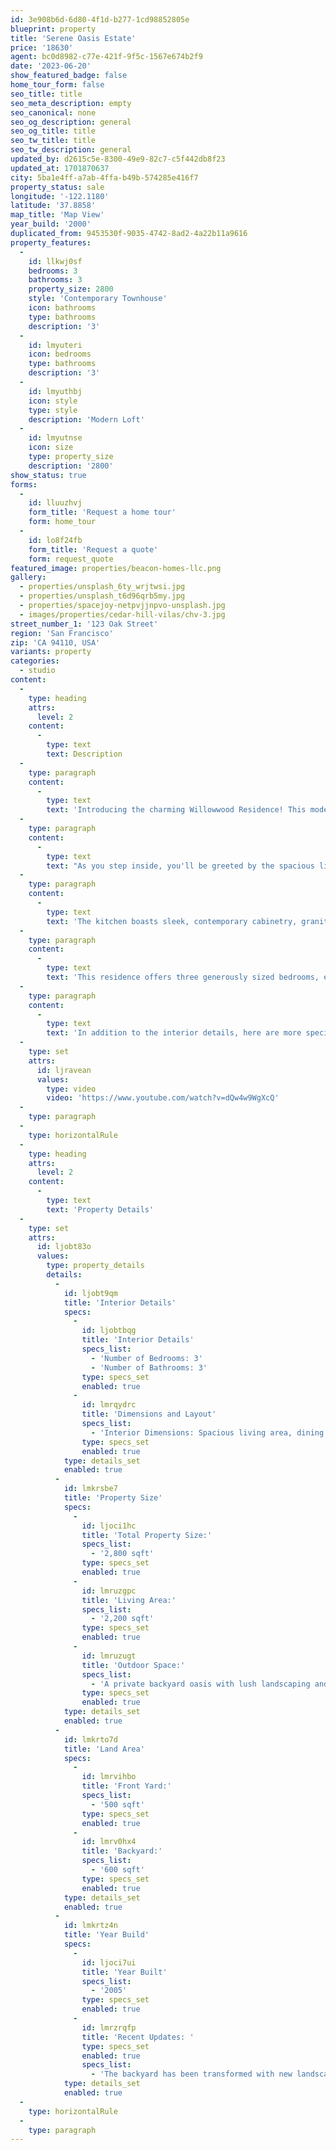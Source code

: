 ```yaml
---
id: 3e908b6d-6d80-4f1d-b277-1cd98852805e
blueprint: property
title: 'Serene Oasis Estate'
price: '18630'
agent: bc0d8982-c77e-421f-9f5c-1567e674b2f9
date: '2023-06-20'
show_featured_badge: false
home_tour_form: false
seo_title: title
seo_meta_description: empty
seo_canonical: none
seo_og_description: general
seo_og_title: title
seo_tw_title: title
seo_tw_description: general
updated_by: d2615c5e-8300-49e9-82c7-c5f442db8f23
updated_at: 1701870637
city: 5ba1e4ff-a7ab-4ffa-b49b-574285e416f7
property_status: sale
longitude: '-122.1180'
latitude: '37.8858'
map_title: 'Map View'
year_build: '2000'
duplicated_from: 9453530f-9035-4742-8ad2-4a22b11a9616
property_features:
  -
    id: llkwj0sf
    bedrooms: 3
    bathrooms: 3
    property_size: 2800
    style: 'Contemporary Townhouse'
    icon: bathrooms
    type: bathrooms
    description: '3'
  -
    id: lmyuteri
    icon: bedrooms
    type: bathrooms
    description: '3'
  -
    id: lmyuthbj
    icon: style
    type: style
    description: 'Modern Loft'
  -
    id: lmyutnse
    icon: size
    type: property_size
    description: '2800'
show_status: true
forms:
  -
    id: lluuzhvj
    form_title: 'Request a home tour'
    form: home_tour
  -
    id: lo8f24fb
    form_title: 'Request a quote'
    form: request_quote
featured_image: properties/beacon-homes-llc.png
gallery:
  - properties/unsplash_6ty_wrjtwsi.jpg
  - properties/unsplash_t6d96qrb5my.jpg
  - properties/spacejoy-netpvjjnpvo-unsplash.jpg
  - images/properties/cedar-hill-vilas/chv-3.jpg
street_number_1: '123 Oak Street'
region: 'San Francisco'
zip: 'CA 94110, USA'
variants: property
categories:
  - studio
content:
  -
    type: heading
    attrs:
      level: 2
    content:
      -
        type: text
        text: Description
  -
    type: paragraph
    content:
      -
        type: text
        text: 'Introducing the charming Willowwood Residence! This modern townhouse, built in 2005, is now available for sale. Nestled in the heart of San Francisco, this property offers a perfect blend of comfort and style.'
  -
    type: paragraph
    content:
      -
        type: text
        text: "As you step inside, you'll be greeted by the spacious living area with abundant natural light, thanks to the large windows that grace the home. The open-concept design seamlessly connects the living room, dining area, and kitchen, creating an ideal space for both relaxation and entertainment."
  -
    type: paragraph
    content:
      -
        type: text
        text: 'The kitchen boasts sleek, contemporary cabinetry, granite countertops, and stainless steel appliances, making it a haven for aspiring chefs.'
  -
    type: paragraph
    content:
      -
        type: text
        text: 'This residence offers three generously sized bedrooms, each with ample closet space. The master bedroom features an en-suite bathroom with a luxurious soaking tub, perfect for unwinding after a long day.'
  -
    type: paragraph
    content:
      -
        type: text
        text: 'In addition to the interior details, here are more specifications:'
  -
    type: set
    attrs:
      id: ljravean
      values:
        type: video
        video: 'https://www.youtube.com/watch?v=dQw4w9WgXcQ'
  -
    type: paragraph
  -
    type: horizontalRule
  -
    type: heading
    attrs:
      level: 2
    content:
      -
        type: text
        text: 'Property Details'
  -
    type: set
    attrs:
      id: ljobt83o
      values:
        type: property_details
        details:
          -
            id: ljobt9qm
            title: 'Interior Details'
            specs:
              -
                id: ljobtbqg
                title: 'Interior Details'
                specs_list:
                  - 'Number of Bedrooms: 3'
                  - 'Number of Bathrooms: 3'
                type: specs_set
                enabled: true
              -
                id: lmrqydrc
                title: 'Dimensions and Layout'
                specs_list:
                  - 'Interior Dimensions: Spacious living area, dining room, and kitchen with a total of 2,200 sq ft of interior space.'
                type: specs_set
                enabled: true
            type: details_set
            enabled: true
          -
            id: lmkrsbe7
            title: 'Property Size'
            specs:
              -
                id: ljoci1hc
                title: 'Total Property Size:'
                specs_list:
                  - '2,800 sqft'
                type: specs_set
                enabled: true
              -
                id: lmruzgpc
                title: 'Living Area:'
                specs_list:
                  - '2,200 sqft'
                type: specs_set
                enabled: true
              -
                id: lmruzugt
                title: 'Outdoor Space:'
                specs_list:
                  - 'A private backyard oasis with lush landscaping and a patio perfect for outdoor gatherings.'
                type: specs_set
                enabled: true
            type: details_set
            enabled: true
          -
            id: lmkrto7d
            title: 'Land Area'
            specs:
              -
                id: lmrvihbo
                title: 'Front Yard:'
                specs_list:
                  - '500 sqft'
                type: specs_set
                enabled: true
              -
                id: lmrv0hx4
                title: 'Backyard:'
                specs_list:
                  - '600 sqft'
                type: specs_set
                enabled: true
            type: details_set
            enabled: true
          -
            id: lmkrtz4n
            title: 'Year Build'
            specs:
              -
                id: ljoci7ui
                title: 'Year Built'
                specs_list:
                  - '2005'
                type: specs_set
                enabled: true
              -
                id: lmrzrqfp
                title: 'Recent Updates: '
                type: specs_set
                enabled: true
                specs_list:
                  - 'The backyard has been transformed with new landscaping, and the kitchen has been recently renovated with upgraded appliances and fixtures.'
            type: details_set
            enabled: true
  -
    type: horizontalRule
  -
    type: paragraph
---
```

